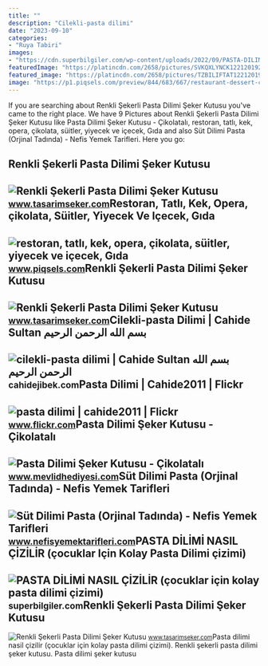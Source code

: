 ```yaml
---
title: ""
description: "Cilekli-pasta dilimi"
date: "2023-09-10"
categories:
- "Ruya Tabiri"
images:
- "https://cdn.superbilgiler.com/wp-content/uploads/2022/09/PASTA-DILIMI-NASIL-CIZILIR-cocuklar-icin-kolay-pasta-dilimi-cizimi.jpg"
featuredImage: "https://platincdn.com/2658/pictures/SVKQXLYNCK1221201924710_kutu-pasta-dilimi-seker-1.jpg"
featured_image: "https://platincdn.com/2658/pictures/TZBILIFTAT1221201924714_kutu-pasta-dilimi-seker-4.jpg"
image: "https://p1.piqsels.com/preview/844/683/667/restaurant-dessert-cake-opera-chocolate-sweet.jpg"
---
```


If you are searching about Renkli Şekerli Pasta Dilimi Şeker Kutusu you've came to the right place. We have 9 Pictures about Renkli Şekerli Pasta Dilimi Şeker Kutusu like Pasta Dilimi Şeker Kutusu - Çikolatalı, restoran, tatlı, kek, opera, çikolata, süitler, yiyecek ve içecek, Gıda and also Süt Dilimi Pasta (Orjinal Tadında) - Nefis Yemek Tarifleri. Here you go:

Renkli Şekerli Pasta Dilimi Şeker Kutusu
----------------------------------------

 ![Renkli Şekerli Pasta Dilimi Şeker Kutusu](https://platincdn.com/2658/pictures/LNEPGQMORZ1221201924714_kutu-pasta-dilimi-seker-5.jpg) <small>www.tasarimseker.com</small>Restoran, Tatlı, Kek, Opera, çikolata, Süitler, Yiyecek Ve Içecek, Gıda
-----------------------------------------------------------------------

 ![restoran, tatlı, kek, opera, çikolata, süitler, yiyecek ve içecek, Gıda](https://p1.piqsels.com/preview/844/683/667/restaurant-dessert-cake-opera-chocolate-sweet.jpg) <small>www.piqsels.com</small>Renkli Şekerli Pasta Dilimi Şeker Kutusu
----------------------------------------

 ![Renkli Şekerli Pasta Dilimi Şeker Kutusu](https://platincdn.com/2658/pictures/SVKQXLYNCK1221201924710_kutu-pasta-dilimi-seker-1.jpg) <small>www.tasarimseker.com</small>Cilekli-pasta Dilimi | Cahide Sultan بسم الله الرحمن الرحيم
-----------------------------------------------------------

 ![cilekli-pasta dilimi | Cahide Sultan بسم الله الرحمن الرحيم](http://cahidejibek.files.wordpress.com/2010/05/cilekli-past.jpg) <small>cahidejibek.com</small>Pasta Dilimi | Cahide2011 | Flickr
----------------------------------

 ![pasta dilimi | cahide2011 | Flickr](https://live.staticflickr.com/7153/6475976009_7496601497_b.jpg) <small>www.flickr.com</small>Pasta Dilimi Şeker Kutusu - Çikolatalı
--------------------------------------

 ![Pasta Dilimi Şeker Kutusu - Çikolatalı](https://platincdn.com/1633/pictures/YAUHJLEAMQ101220194144_kutu-pasta-dilimi-kakao-4.jpg) <small>www.mevlidhediyesi.com</small>Süt Dilimi Pasta (Orjinal Tadında) - Nefis Yemek Tarifleri
----------------------------------------------------------

 ![Süt Dilimi Pasta (Orjinal Tadında) - Nefis Yemek Tarifleri](https://i.nefisyemektarifleri.com/2015/11/14/sut-dilimi-pasta-orjinal-tadinda.jpeg) <small>www.nefisyemektarifleri.com</small>PASTA DİLİMİ NASIL ÇİZİLİR (çocuklar Için Kolay Pasta Dilimi çizimi)
--------------------------------------------------------------------

 ![PASTA DİLİMİ NASIL ÇİZİLİR (çocuklar için kolay pasta dilimi çizimi)](https://cdn.superbilgiler.com/wp-content/uploads/2022/09/PASTA-DILIMI-NASIL-CIZILIR-cocuklar-icin-kolay-pasta-dilimi-cizimi.jpg) <small>superbilgiler.com</small>Renkli Şekerli Pasta Dilimi Şeker Kutusu
----------------------------------------

 ![Renkli Şekerli Pasta Dilimi Şeker Kutusu](https://platincdn.com/2658/pictures/TZBILIFTAT1221201924714_kutu-pasta-dilimi-seker-4.jpg) <small>www.tasarimseker.com</small>Pasta di̇li̇mi̇ nasil çi̇zi̇li̇r (çocuklar için kolay pasta dilimi çizimi). Renkli şekerli pasta dilimi şeker kutusu. Pasta dilimi şeker kutusu
